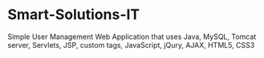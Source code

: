 # Smart-Solutions-IT
Simple User Management Web Application that uses Java, MySQL, Tomcat server, Servlets, JSP, custom tags, JavaScript, jQury, AJAX, HTML5, CSS3
